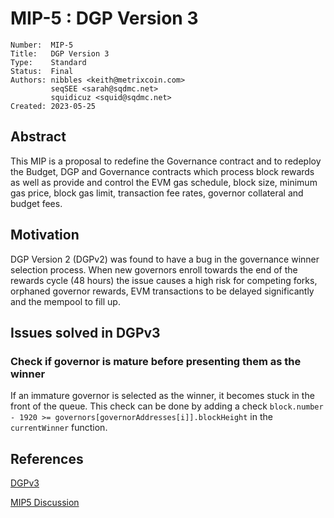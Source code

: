 # MIP-5 : DGP Version 3

```
Number:  MIP-5
Title:   DGP Version 3
Type:    Standard
Status:  Final
Authors: nibbles <keith@metrixcoin.com>
         seqSEE <sarah@sqdmc.net>
         squidicuz <squid@sqdmc.net>
Created: 2023-05-25
```

## Abstract

This MIP is a proposal to redefine the Governance contract and to redeploy the Budget, DGP and Governance contracts which process block rewards as well as provide and control the EVM gas schedule, block size, minimum gas price, block gas limit, transaction fee rates, governor collateral and budget fees. 

## Motivation

DGP Version 2 (DGPv2) was found to have a bug in the governance winner selection process. When new governors enroll towards the end of the rewards cycle (48 hours) the issue causes a high risk for competing forks, orphaned governor rewards, EVM transactions to be delayed significantly and the mempool to fill up.

## Issues solved in DGPv3

### Check if governor is mature before presenting them as the winner
If an immature governor is selected as the winner, it becomes stuck in the front of the queue. This check can be done by adding a check `block.number - 1920 >= governors[governorAddresses[i]].blockHeight` in the `currentWinner` function.

## References
[DGPv3](https://github.com/TheLindaProjectInc/metrix-dgp/blob/dgpv3/contracts/Governance.sol#L308-L309)

[MIP5 Discussion](https://github.com/TheLindaProjectInc/MIPs/discussions/2)
